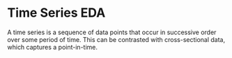 # Time Series EDA
 
A time series is a sequence of data points that occur in successive order over some period of time. This can be contrasted with cross-sectional data, which captures a point-in-time.
